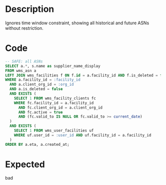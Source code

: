 # Description

Ignores time window constraint, showing all historical and future ASNs without restriction.

# Code

```sql
-- SAFE: all ASNs
SELECT a.*, s.name as supplier_name_display
FROM wms_asn a
LEFT JOIN wms_facilities f ON f.id = a.facility_id AND f.is_deleted = false
WHERE a.facility_id = :facility_id
  AND a.client_org_id = :org_id
  AND a.is_deleted = false
  AND EXISTS (
    SELECT 1 FROM wms_facility_clients fc
    WHERE fc.facility_id = a.facility_id
      AND fc.client_org_id = a.client_org_id
      AND fc.active = true
      AND (fc.valid_to IS NULL OR fc.valid_to >= current_date)
  )
  AND EXISTS (
    SELECT 1 FROM wms_user_facilities uf
    WHERE uf.user_id = :user_id AND uf.facility_id = a.facility_id
  )
ORDER BY a.eta, a.created_at;
```

# Expected

bad